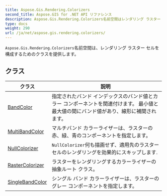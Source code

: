 ```yaml
---
title: Aspose.Gis.Rendering.Colorizers
second_title: Aspose.GIS for .NET API リファレンス
description: Aspose.Gis.Rendering.Colorizers名前空間はレンダリング ラスター セルを構成するためのクラスを提供します
type: docs
weight: 290
url: /ja/net/aspose.gis.rendering.colorizers/
---
```

`Aspose.Gis.Rendering.Colorizers`名前空間は、レンダリング ラスター セルを構成するためのクラスを提供します。

## クラス

| クラス | 説明 |
| --- | --- |
| [BandColor](./bandcolor/) | 指定されたバンド インデックスのバンド値とカラー コンポーネントを関連付けます。 最小値と最大値の間にバンド値があり、線形に補間されます。 |
| [MultiBandColor](./multibandcolor/) | マルチバンド カラーライザーは、ラスターの赤、緑、青のコンポーネントを指定します。 |
| [NullColorizer](./nullcolorizer/) | `NullColorizer`何も描画せず、適用先のラスター セルのレンダリングを効果的にスキップします. |
| [RasterColorizer](./rastercolorizer/) | ラスターをレンダリングするカラーライザーの抽象ルート クラス。 |
| [SingleBandColor](./singlebandcolor/) | シングル バンド カラーライザーは、ラスターのグレー コンポーネントを指定します。 |


